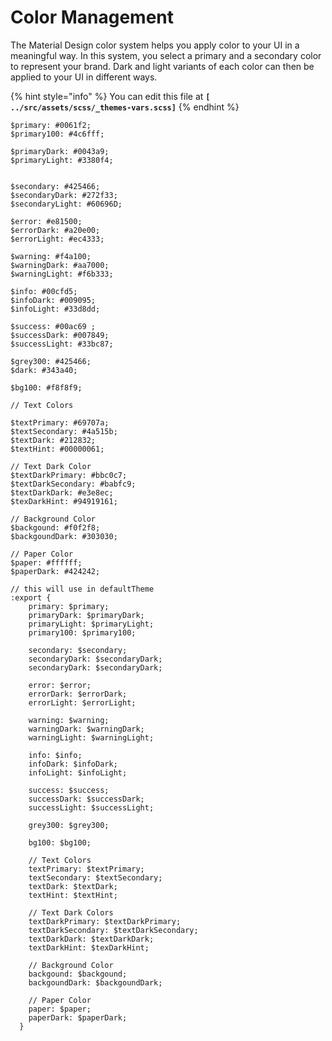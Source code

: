 # Color Management

The Material Design color system helps you apply color to your UI in a meaningful way. In this system, you select a primary and a secondary color to represent your brand. Dark and light variants of each color can then be applied to your UI in different ways.

{% hint style="info" %}
You can edit this file at **`[ ../src/assets/scss/_themes-vars.scss]`**
{% endhint %}

```text
$primary: #0061f2;
$primary100: #4c6fff;

$primaryDark: #0043a9;
$primaryLight: #3380f4;


$secondary: #425466;
$secondaryDark: #272f33;
$secondaryLight: #60696D;

$error: #e81500;
$errorDark: #a20e00;
$errorLight: #ec4333;

$warning: #f4a100;
$warningDark: #aa7000;
$warningLight: #f6b333;

$info: #00cfd5;
$infoDark: #009095;
$infoLight: #33d8dd;

$success: #00ac69 ;
$successDark: #007849;
$successLight: #33bc87;

$grey300: #425466;
$dark: #343a40;

$bg100: #f8f8f9;

// Text Colors

$textPrimary: #69707a;
$textSecondary: #4a515b;
$textDark: #212832;
$textHint: #00000061;

// Text Dark Color
$textDarkPrimary: #bbc0c7;
$textDarkSecondary: #babfc9;
$textDarkDark: #e3e8ec;
$texDarkHint: #94919161;

// Background Color
$backgound: #f0f2f8;
$backgoundDark: #303030;

// Paper Color
$paper: #ffffff;
$paperDark: #424242;

// this will use in defaultTheme
:export {
    primary: $primary;
    primaryDark: $primaryDark;
    primaryLight: $primaryLight;
    primary100: $primary100;

    secondary: $secondary;
    secondaryDark: $secondaryDark;
    secondaryDark: $secondaryDark;

    error: $error;
    errorDark: $errorDark;
    errorLight: $errorLight;

    warning: $warning;
    warningDark: $warningDark;
    warningLight: $warningLight;

    info: $info;
    infoDark: $infoDark;
    infoLight: $infoLight;

    success: $success;
    successDark: $successDark;
    successLight: $successLight;

    grey300: $grey300;

    bg100: $bg100;

    // Text Colors
    textPrimary: $textPrimary;
    textSecondary: $textSecondary;
    textDark: $textDark;
    textHint: $textHint;

    // Text Dark Colors
    textDarkPrimary: $textDarkPrimary;
    textDarkSecondary: $textDarkSecondary;
    textDarkDark: $textDarkDark;
    textDarkHint: $texDarkHint;

    // Background Color
    backgound: $backgound;
    backgoundDark: $backgoundDark;

    // Paper Color
    paper: $paper;
    paperDark: $paperDark;
  }
```

